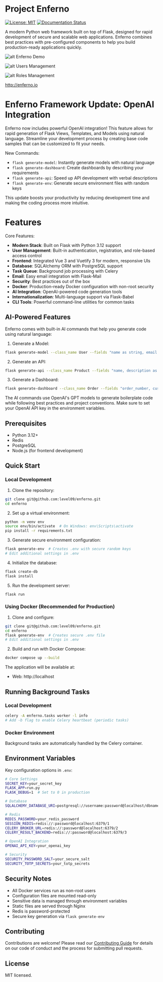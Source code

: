 Project Enferno
=================

[![License: MIT](https://img.shields.io/badge/License-MIT-yellow.svg)](https://opensource.org/licenses/MIT)
[![Documentation Status](https://readthedocs.org/projects/enferno/badge/?version=latest)](https://enferno.readthedocs.io/en/latest/?badge=latest)

A modern Python web framework built on top of Flask, designed for rapid development of secure and scalable web applications. Enferno combines best practices with pre-configured components to help you build production-ready applications quickly.

![alt Enferno Demo](https://github.com/level09/enferno/blob/master/docs/enferno-hero.gif)

![alt Users Management](https://github.com/level09/enferno/blob/master/docs/users-management.jpg)

![alt Roles Management](https://github.com/level09/enferno/blob/master/docs/roles-management.jpg)

http://enferno.io

Enferno Framework Update: OpenAI Integration 
==============
Enferno now includes powerful OpenAI integration! This feature allows for rapid generation of Flask Views, Templates, and Models using natural language. Streamline your development process by creating base code samples that can be customized to fit your needs.

New Commands:
- `flask generate-model`: Instantly generate models with natural language
- `flask generate-dashboard`: Create dashboards by describing your requirements
- `flask generate-api`: Speed up API development with verbal descriptions
- `flask generate-env`: Generate secure environment files with random keys

This update boosts your productivity by reducing development time and making the coding process more intuitive.

Features
==================

Core Features:
- **Modern Stack**: Built on Flask with Python 3.12 support
- **User Management**: Built-in authentication, registration, and role-based access control
- **Frontend**: Integrated Vue 3 and Vuetify 3 for modern, responsive UIs
- **Database**: SQLAlchemy ORM with PostgreSQL support
- **Task Queue**: Background job processing with Celery
- **Email**: Easy email integration with Flask-Mail
- **Security**: Best practices out of the box
- **Docker**: Production-ready Docker configuration with non-root security
- **AI Integration**: OpenAI-powered code generation tools
- **Internationalization**: Multi-language support via Flask-Babel
- **CLI Tools**: Powerful command-line utilities for common tasks

AI-Powered Features
-----------------

Enferno comes with built-in AI commands that help you generate code using natural language:

1. Generate a Model:
```bash
flask generate-model --class_name User --fields "name as string, email as string unique, age as integer, created_at as datetime"
```

2. Generate an API:
```bash
flask generate-api --class_name Product --fields "name, description as text, price as decimal, stock as integer"
```

3. Generate a Dashboard:
```bash
flask generate-dashboard --class_name Order --fields "order_number, customer_name, total_amount as decimal, status as string"
```

The AI commands use OpenAI's GPT models to generate boilerplate code while following best practices and project conventions. Make sure to set your OpenAI API key in the environment variables.

Prerequisites
-------------

* Python 3.12+
* Redis
* PostgreSQL
* Node.js (for frontend development)

Quick Start
----------

### Local Development

1. Clone the repository:
```bash
git clone git@github.com:level09/enferno.git
cd enferno
```

2. Set up a virtual environment:
```bash
python -m venv env
source env/bin/activate  # On Windows: env\Scripts\activate
pip install -r requirements.txt
```

3. Generate secure environment configuration:
```bash
flask generate-env  # Creates .env with secure random keys
# Edit additional settings in .env
```

4. Initialize the database:
```bash
flask create-db
flask install
```

5. Run the development server:
```bash
flask run
```

### Using Docker (Recommended for Production)

1. Clone and configure:
```bash
git clone git@github.com:level09/enferno.git
cd enferno
flask generate-env  # Creates secure .env file
# Edit additional settings in .env
```

2. Build and run with Docker Compose:
```bash
docker compose up --build
```

The application will be available at:
- Web: http://localhost

Running Background Tasks
----------------------

### Local Development
```bash
celery -A enferno.tasks worker -l info
# Add -b flag to enable Celery heartbeat (periodic tasks)
```

### Docker Environment
Background tasks are automatically handled by the Celery container.

Environment Variables
-------------------

Key configuration options in `.env`:

```bash
# Core Settings
SECRET_KEY=your_secret_key
FLASK_APP=run.py
FLASK_DEBUG=1  # Set to 0 in production

# Database
SQLALCHEMY_DATABASE_URI=postgresql://username:password@localhost/dbname

# Redis
REDIS_PASSWORD=your_redis_password
SESSION_REDIS=redis://:password@localhost:6379/1
CELERY_BROKER_URL=redis://:password@localhost:6379/2
CELERY_RESULT_BACKEND=redis://:password@localhost:6379/3

# OpenAI Integration
OPENAI_API_KEY=your_openai_key

# Security
SECURITY_PASSWORD_SALT=your_secure_salt
SECURITY_TOTP_SECRETS=your_totp_secrets
```

Security Notes
-------------
- All Docker services run as non-root users
- Configuration files are mounted read-only
- Sensitive data is managed through environment variables
- Static files are served through Nginx
- Redis is password-protected
- Secure key generation via `flask generate-env`

Contributing
-----------
Contributions are welcome! Please read our [Contributing Guide](CONTRIBUTING.md) for details on our code of conduct and the process for submitting pull requests.

License
-------
MIT licensed.
